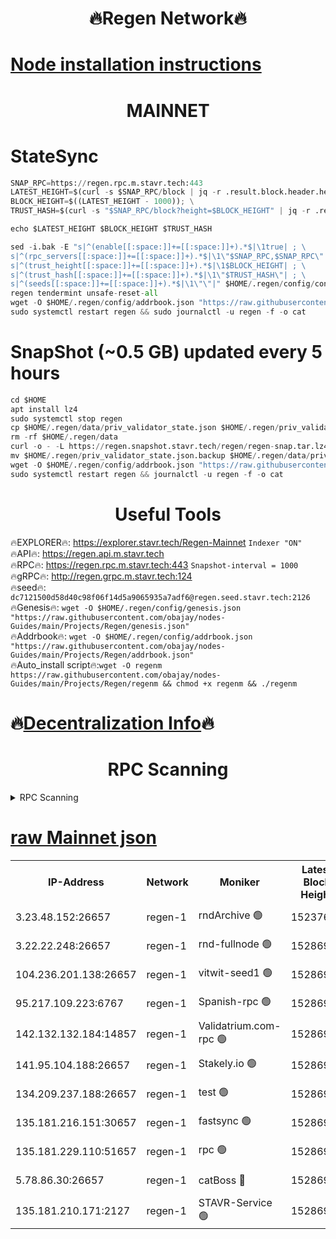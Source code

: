 <h1 align="center"> 🔥Regen Network🔥</h1>

[Node installation instructions](https://github.com/obajay/nodes-Guides/tree/main/Projects/Regen)
=
<h1 align="center"> MAINNET</h1>

# StateSync
```python
SNAP_RPC=https://regen.rpc.m.stavr.tech:443
LATEST_HEIGHT=$(curl -s $SNAP_RPC/block | jq -r .result.block.header.height); \
BLOCK_HEIGHT=$((LATEST_HEIGHT - 1000)); \
TRUST_HASH=$(curl -s "$SNAP_RPC/block?height=$BLOCK_HEIGHT" | jq -r .result.block_id.hash)

echo $LATEST_HEIGHT $BLOCK_HEIGHT $TRUST_HASH

sed -i.bak -E "s|^(enable[[:space:]]+=[[:space:]]+).*$|\1true| ; \
s|^(rpc_servers[[:space:]]+=[[:space:]]+).*$|\1\"$SNAP_RPC,$SNAP_RPC\"| ; \
s|^(trust_height[[:space:]]+=[[:space:]]+).*$|\1$BLOCK_HEIGHT| ; \
s|^(trust_hash[[:space:]]+=[[:space:]]+).*$|\1\"$TRUST_HASH\"| ; \
s|^(seeds[[:space:]]+=[[:space:]]+).*$|\1\"\"|" $HOME/.regen/config/config.toml
regen tendermint unsafe-reset-all
wget -O $HOME/.regen/config/addrbook.json "https://raw.githubusercontent.com/obajay/nodes-Guides/main/Projects/Regen/addrbook.json"
sudo systemctl restart regen && sudo journalctl -u regen -f -o cat
```
# SnapShot (~0.5 GB) updated every 5 hours
```python
cd $HOME
apt install lz4
sudo systemctl stop regen
cp $HOME/.regen/data/priv_validator_state.json $HOME/.regen/priv_validator_state.json.backup
rm -rf $HOME/.regen/data
curl -o - -L https://regen.snapshot.stavr.tech/regen/regen-snap.tar.lz4 | lz4 -c -d - | tar -x -C $HOME/.regen --strip-components 2
mv $HOME/.regen/priv_validator_state.json.backup $HOME/.regen/data/priv_validator_state.json
wget -O $HOME/.regen/config/addrbook.json "https://raw.githubusercontent.com/obajay/nodes-Guides/main/Projects/Regen/addrbook.json"
sudo systemctl restart regen && journalctl -u regen -f -o cat
```

 <h1 align="center"> Useful Tools</h1>

🔥EXPLORER🔥:     https://explorer.stavr.tech/Regen-Mainnet        `Indexer "ON"` \
🔥API🔥:          https://regen.api.m.stavr.tech \
🔥RPC🔥:          https://regen.rpc.m.stavr.tech:443              `Snapshot-interval = 1000` \
🔥gRPC🔥:         http://regen.grpc.m.stavr.tech:124 \
🔥seed🔥:      `dc7121500d58d40c98f06f14d5a9065935a7adf6@regen.seed.stavr.tech:2126` \
🔥Genesis🔥:   `wget -O $HOME/.regen/config/genesis.json "https://raw.githubusercontent.com/obajay/nodes-Guides/main/Projects/Regen/genesis.json"` \
🔥Addrbook🔥:  `wget -O $HOME/.regen/config/addrbook.json "https://raw.githubusercontent.com/obajay/nodes-Guides/main/Projects/Regen/addrbook.json"` \
🔥Auto_install script🔥:`wget -O regenm https://raw.githubusercontent.com/obajay/nodes-Guides/main/Projects/Regen/regenm && chmod +x regenm && ./regenm`

🔥[Decentralization Info](https://github.com/obajay/StateSync-snapshots/tree/main/Projects/Regen/Decentralization)🔥
=
<h1 align="center"> RPC Scanning</h1>

<details>
<summary>RPC Scanning</summary>

<h2 align="center"> We scan nodes in real time every 4 hours. And we provide the final result of RPC endpoints.
We cannot influence the operation of these nodes in any way. </h2>


```python
If Voting Power is higher than 0 --> then the Node is a validator of the network and may be subject to attack and be a potential threat to the chain.
```
```python
We marked such validators with a red symbol
```

</details>

[raw Mainnet json](https://rpc-check.regenm.stavr.tech/regenm/rpc-regenm-result.json)
=


<table><tr><th>IP-Address</th><th>Network</th><th>Moniker</th><th>Latest Block Height</th><th>Earliest Block Height</th><th>Catching Up</th><th>Tx Index</th><th>Voting Power</th><th>Scan Time</th></tr><tr><td>3.23.48.152:26657</td><td>regen-1</td><td>rndArchive 🟢</td><td>15237637</td><td>1</td><td>False</td><td>on</td><td>0</td><td>2024-03-25T23:45:53.845351590UTC</td></tr><tr><td>3.22.22.248:26657</td><td>regen-1</td><td>rnd-fullnode 🟢</td><td>15286922</td><td>4134001</td><td>False</td><td>on</td><td>0</td><td>2024-03-25T23:45:42.902021905UTC</td></tr><tr><td>104.236.201.138:26657</td><td>regen-1</td><td>vitwit-seed1 🟢</td><td>15286910</td><td>8943001</td><td>False</td><td>on</td><td>0</td><td>2024-03-25T23:44:30.678771587UTC</td></tr><tr><td>95.217.109.223:6767</td><td>regen-1</td><td>Spanish-rpc 🟢</td><td>15286934</td><td>10068001</td><td>False</td><td>on</td><td>0</td><td>2024-03-25T23:46:53.945572086UTC</td></tr><tr><td>142.132.132.184:14857</td><td>regen-1</td><td>Validatrium.com-rpc 🟢</td><td>15286935</td><td>11175001</td><td>False</td><td>on</td><td>0</td><td>2024-03-25T23:46:58.266275279UTC</td></tr><tr><td>141.95.104.188:26657</td><td>regen-1</td><td>Stakely.io 🟢</td><td>15286919</td><td>13442501</td><td>False</td><td>on</td><td>0</td><td>2024-03-25T23:45:23.633913794UTC</td></tr><tr><td>134.209.237.188:26657</td><td>regen-1</td><td>test 🟢</td><td>15286941</td><td>13992001</td><td>False</td><td>on</td><td>0</td><td>2024-03-25T23:47:31.696115472UTC</td></tr><tr><td>135.181.216.151:30657</td><td>regen-1</td><td>fastsync 🟢</td><td>15286927</td><td>14457001</td><td>False</td><td>off</td><td>0</td><td>2024-03-25T23:46:14.115446099UTC</td></tr><tr><td>135.181.229.110:51657</td><td>regen-1</td><td>rpc 🟢</td><td>15286917</td><td>14844001</td><td>False</td><td>on</td><td>0</td><td>2024-03-25T23:45:15.207028141UTC</td></tr><tr><td>5.78.86.30:26657</td><td>regen-1</td><td>catBoss 🔴</td><td>15286944</td><td>15237401</td><td>False</td><td>on</td><td>9054931942</td><td>2024-03-25T23:47:53.720391932UTC</td></tr><tr><td>135.181.210.171:2127</td><td>regen-1</td><td>STAVR-Service 🟢</td><td>15286947</td><td>15286001</td><td>False</td><td>on</td><td>0</td><td>2024-03-25T23:48:10.281569849UTC</td></tr></table>